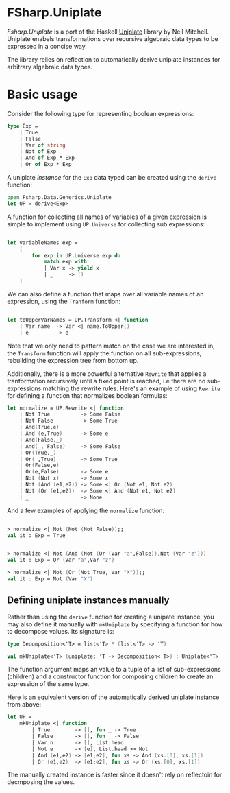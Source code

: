 FSharp.Uniplate
===============

*Fsharp.Uniplate* is a port of the Haskell [Uniplate] library by Neil Mitchell. Uniplate enabels transformations over recursive algebraic data types to be expressed in a concise way.

The library relies on reflection to automatically derive uniplate instances for arbitrary algebraic data types.

Basic usage
=================
Consider the following type for representing boolean expressions:

```fsharp
type Exp =
    | True
    | False
    | Var of string
    | Not of Exp
    | And of Exp * Exp
    | Or of Exp * Exp
```

A uniplate *instance* for the `Exp` data typed can be created using the `derive` function:

```fsharp
open Fsharp.Data.Generics.Uniplate
let UP = derive<Exp>
```
A function for collecting all names of variables of a given expression is simple to implement using `UP.Universe` for collecting sub expressions:

```fsharp

let variableNames exp =
    [ 
        for exp in UP.Universe exp do
            match exp with
            | Var x -> yield x
            | _     -> ()
    ]
```

We can also define a function that maps over all variable names of an expression, using the `Tranform` function:

```fsharp

let toUpperVarNames = UP.Transform <| function
    | Var name  -> Var <| name.ToUpper()
    | e         -> e

```
Note that we only need to pattern match on the case we are interested in, the `Transform` function will apply the function on all sub-expressions, rebuilding the expression tree from bottom up.

Additionally, there is a more powerful alternative `Rewrite`  that applies a tranformation recursively until a fixed point is reached, i.e there are no sub-expressions matching the rewrite rules. Here's an example of using `Rewrite` for defining a function that normalizes boolean formulas:

```fsharp
let normalize = UP.Rewrite <| function
    | Not True          -> Some False
    | Not False         -> Some True
    | And(True,e)
    | And (e,True)      -> Some e
    | And(False,_)
    | And(_, False)     -> Some False
    | Or(True,_)
    | Or(_,True)        -> Some True
    | Or(False,e)
    | Or(e,False)       -> Some e
    | Not (Not x)       -> Some x
    | Not (And (e1,e2)) -> Some <| Or (Not e1, Not e2)
    | Not (Or (e1,e2))  -> Some <| And (Not e1, Not e2)
    | _                 -> None 

```

And a few examples of applying the `normalize` function:

```fsharp

> normalize <| Not (Not (Not False));;
val it : Exp = True


> normalize <| Not (And (Not (Or (Var "a",False)),Not (Var "z")))
val it : Exp = Or (Var "a",Var "z")

> normalize <| Not (Or (Not True, Var "X"));;
val it : Exp = Not (Var "X")

```

Defining uniplate instances manually
---------------------------------------
Rather than using the `derive` function for creating a unipate instance, you may also define it manually with `mkUniplate` by specifying a function for how to decompose values. Its signature is:

```fsharp
type Decomposition<'T> = list<'T> * (list<'T> -> 'T)

val mkUniplate<'T> (uniplate: 'T -> Decomposition<'T>) : Uniplate<'T>
```

The function argument maps an value to a tuple of a list of sub-expressions (children) and a constructor function
for composing children to create an expression of the same type.

Here is an equivalent version of the automatically derived uniplate instance from above:

```fsharp
let UP =
    mkUniplate <| function
        | True        -> [], fun _ -> True
        | False       -> [], fun _ -> False
        | Var n       -> [], List.head
        | Not e       -> [e], List.head >> Not
        | And (e1,e2) -> [e1;e2], fun xs -> And (xs.[0], xs.[1])
        | Or (e1,e2)  -> [e1;e2], fun xs -> Or (xs.[0], xs.[1])

```

The manually created instance is faster since it doesn't rely on reflectoin for decmposing the values.



[Uniplate]:https://hackage.haskell.org/package/uniplate
